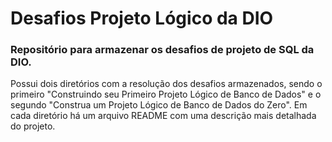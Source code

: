 # Desafios Projeto Lógico da DIO
### Repositório para armazenar os desafios de projeto de SQL da DIO.
Possui dois diretórios com a resolução dos desafios armazenados, sendo o primeiro "Construindo seu Primeiro Projeto Lógico de Banco de Dados" e o segundo "Construa um Projeto Lógico de Banco de Dados do Zero". Em cada diretório há um arquivo README com uma descrição mais detalhada do projeto.
